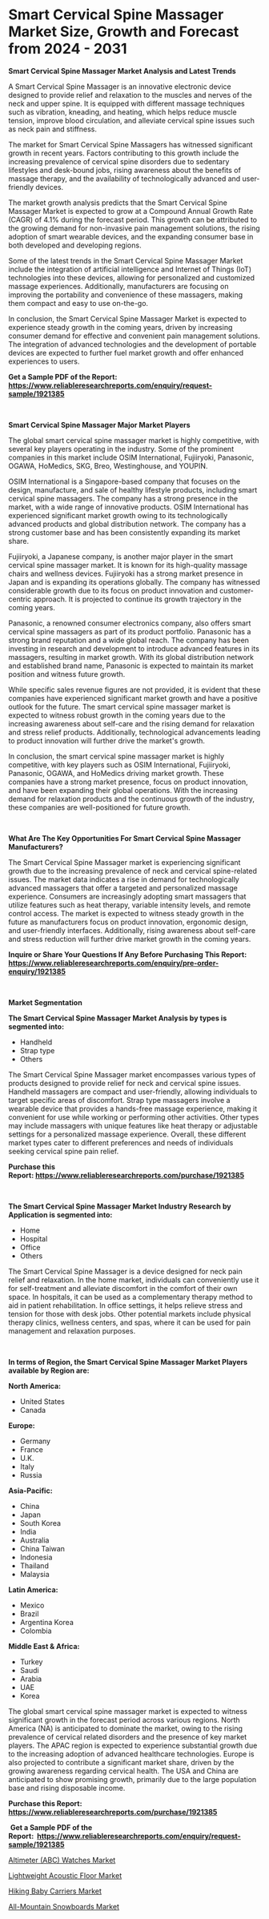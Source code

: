 <p><h1>Smart Cervical Spine Massager Market Size, Growth and Forecast from 2024 - 2031</h1></p><p><strong>Smart Cervical Spine Massager Market Analysis and Latest Trends</strong></p>
<p><p>A Smart Cervical Spine Massager is an innovative electronic device designed to provide relief and relaxation to the muscles and nerves of the neck and upper spine. It is equipped with different massage techniques such as vibration, kneading, and heating, which helps reduce muscle tension, improve blood circulation, and alleviate cervical spine issues such as neck pain and stiffness.</p><p>The market for Smart Cervical Spine Massagers has witnessed significant growth in recent years. Factors contributing to this growth include the increasing prevalence of cervical spine disorders due to sedentary lifestyles and desk-bound jobs, rising awareness about the benefits of massage therapy, and the availability of technologically advanced and user-friendly devices.</p><p>The market growth analysis predicts that the Smart Cervical Spine Massager Market is expected to grow at a Compound Annual Growth Rate (CAGR) of 4.1% during the forecast period. This growth can be attributed to the growing demand for non-invasive pain management solutions, the rising adoption of smart wearable devices, and the expanding consumer base in both developed and developing regions.</p><p>Some of the latest trends in the Smart Cervical Spine Massager Market include the integration of artificial intelligence and Internet of Things (IoT) technologies into these devices, allowing for personalized and customized massage experiences. Additionally, manufacturers are focusing on improving the portability and convenience of these massagers, making them compact and easy to use on-the-go.</p><p>In conclusion, the Smart Cervical Spine Massager Market is expected to experience steady growth in the coming years, driven by increasing consumer demand for effective and convenient pain management solutions. The integration of advanced technologies and the development of portable devices are expected to further fuel market growth and offer enhanced experiences to users.</p></p>
<p><strong>Get a Sample PDF of the Report:&nbsp; <a href="https://www.reliableresearchreports.com/enquiry/request-sample/1921385">https://www.reliableresearchreports.com/enquiry/request-sample/1921385</a></strong></p>
<p>&nbsp;</p>
<p><strong>Smart Cervical Spine Massager Major Market Players</strong></p>
<p><p>The global smart cervical spine massager market is highly competitive, with several key players operating in the industry. Some of the prominent companies in this market include OSIM International, Fujiiryoki, Panasonic, OGAWA, HoMedics, SKG, Breo, Westinghouse, and YOUPIN.</p><p>OSIM International is a Singapore-based company that focuses on the design, manufacture, and sale of healthy lifestyle products, including smart cervical spine massagers. The company has a strong presence in the market, with a wide range of innovative products. OSIM International has experienced significant market growth owing to its technologically advanced products and global distribution network. The company has a strong customer base and has been consistently expanding its market share.</p><p>Fujiiryoki, a Japanese company, is another major player in the smart cervical spine massager market. It is known for its high-quality massage chairs and wellness devices. Fujiiryoki has a strong market presence in Japan and is expanding its operations globally. The company has witnessed considerable growth due to its focus on product innovation and customer-centric approach. It is projected to continue its growth trajectory in the coming years.</p><p>Panasonic, a renowned consumer electronics company, also offers smart cervical spine massagers as part of its product portfolio. Panasonic has a strong brand reputation and a wide global reach. The company has been investing in research and development to introduce advanced features in its massagers, resulting in market growth. With its global distribution network and established brand name, Panasonic is expected to maintain its market position and witness future growth.</p><p>While specific sales revenue figures are not provided, it is evident that these companies have experienced significant market growth and have a positive outlook for the future. The smart cervical spine massager market is expected to witness robust growth in the coming years due to the increasing awareness about self-care and the rising demand for relaxation and stress relief products. Additionally, technological advancements leading to product innovation will further drive the market's growth.</p><p>In conclusion, the smart cervical spine massager market is highly competitive, with key players such as OSIM International, Fujiiryoki, Panasonic, OGAWA, and HoMedics driving market growth. These companies have a strong market presence, focus on product innovation, and have been expanding their global operations. With the increasing demand for relaxation products and the continuous growth of the industry, these companies are well-positioned for future growth.</p></p>
<p>&nbsp;</p>
<p><strong>What Are The Key Opportunities For Smart Cervical Spine Massager Manufacturers?</strong></p>
<p><p>The Smart Cervical Spine Massager market is experiencing significant growth due to the increasing prevalence of neck and cervical spine-related issues. The market data indicates a rise in demand for technologically advanced massagers that offer a targeted and personalized massage experience. Consumers are increasingly adopting smart massagers that utilize features such as heat therapy, variable intensity levels, and remote control access. The market is expected to witness steady growth in the future as manufacturers focus on product innovation, ergonomic design, and user-friendly interfaces. Additionally, rising awareness about self-care and stress reduction will further drive market growth in the coming years.</p></p>
<p><strong>Inquire or Share Your Questions If Any Before Purchasing This Report: <a href="https://www.reliableresearchreports.com/enquiry/pre-order-enquiry/1921385">https://www.reliableresearchreports.com/enquiry/pre-order-enquiry/1921385</a></strong></p>
<p>&nbsp;</p>
<p><strong>Market Segmentation</strong></p>
<p><strong>The Smart Cervical Spine Massager Market Analysis by types is segmented into:</strong></p>
<p><ul><li>Handheld</li><li>Strap type</li><li>Others</li></ul></p>
<p><p>The Smart Cervical Spine Massager market encompasses various types of products designed to provide relief for neck and cervical spine issues. Handheld massagers are compact and user-friendly, allowing individuals to target specific areas of discomfort. Strap type massagers involve a wearable device that provides a hands-free massage experience, making it convenient for use while working or performing other activities. Other types may include massagers with unique features like heat therapy or adjustable settings for a personalized massage experience. Overall, these different market types cater to different preferences and needs of individuals seeking cervical spine pain relief.</p></p>
<p><strong>Purchase this Report:&nbsp;<a href="https://www.reliableresearchreports.com/purchase/1921385">https://www.reliableresearchreports.com/purchase/1921385</a></strong></p>
<p>&nbsp;</p>
<p><strong>The Smart Cervical Spine Massager Market Industry Research by Application is segmented into:</strong></p>
<p><ul><li>Home</li><li>Hospital</li><li>Office</li><li>Others</li></ul></p>
<p><p>The Smart Cervical Spine Massager is a device designed for neck pain relief and relaxation. In the home market, individuals can conveniently use it for self-treatment and alleviate discomfort in the comfort of their own space. In hospitals, it can be used as a complementary therapy method to aid in patient rehabilitation. In office settings, it helps relieve stress and tension for those with desk jobs. Other potential markets include physical therapy clinics, wellness centers, and spas, where it can be used for pain management and relaxation purposes.</p></p>
<p>&nbsp;</p>
<p><strong>In terms of Region, the Smart Cervical Spine Massager Market Players available by Region are:</strong></p>
<p>
    <p> <strong> North America: </strong>
        <ul>
            <li>United States</li>
            <li>Canada</li>
        </ul>
        </p> 
    <p> <strong> Europe: </strong>
        <ul>
            <li>Germany</li>
            <li>France</li>
            <li>U.K.</li>
            <li>Italy</li>
            <li>Russia</li>
        </ul>
        </p> 
    <p> <strong> Asia-Pacific: </strong>
        <ul>
            <li>China</li>
            <li>Japan</li>
            <li>South Korea</li>
            <li>India</li>
            <li>Australia</li>
            <li>China Taiwan</li>
            <li>Indonesia</li>
            <li>Thailand</li>
            <li>Malaysia</li>
        </ul>
        </p> 
    <p> <strong> Latin America: </strong>
        <ul>
            <li>Mexico</li>
            <li>Brazil</li>
            <li>Argentina Korea</li>
            <li>Colombia</li>
        </ul>
        </p> 
    <p> <strong> Middle East & Africa: </strong>
        <ul>
            <li>Turkey</li>
            <li>Saudi</li>
            <li>Arabia</li>
            <li>UAE</li>
            <li>Korea</li>
        </ul>
    </p>
    </p>
<p><p>The global smart cervical spine massager market is expected to witness significant growth in the forecast period across various regions. North America (NA) is anticipated to dominate the market, owing to the rising prevalence of cervical related disorders and the presence of key market players. The APAC region is expected to experience substantial growth due to the increasing adoption of advanced healthcare technologies. Europe is also projected to contribute a significant market share, driven by the growing awareness regarding cervical health. The USA and China are anticipated to show promising growth, primarily due to the large population base and rising disposable income.</p></p>
<p><strong>Purchase this Report: <a href="https://www.reliableresearchreports.com/purchase/1921385">https://www.reliableresearchreports.com/purchase/1921385</a></strong></p>
<p>&nbsp;<strong>Get a Sample PDF of the Report:&nbsp;&nbsp;<a href="https://www.reliableresearchreports.com/enquiry/request-sample/1921385">https://www.reliableresearchreports.com/enquiry/request-sample/1921385</a></strong></p>
<p><strong></strong></p>
<p><p><a href="https://github.com/lylyparadise/Market-Research-Report-List-1/blob/main/altimeter-abc-watches-market.md">Altimeter (ABC) Watches Market</a></p><p><a href="https://github.com/bmorecock/Market-Research-Report-List-1/blob/main/lightweight-acoustic-floor-market.md">Lightweight Acoustic Floor Market</a></p><p><a href="https://github.com/globismark/Market-Research-Report-List-1/blob/main/hiking-baby-carriers-market.md">Hiking Baby Carriers Market</a></p><p><a href="https://github.com/angelajermaine/Market-Research-Report-List-1/blob/main/all-mountain-snowboards-market.md">All-Mountain Snowboards Market</a></p></p>
